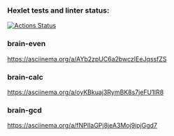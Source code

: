 ### Hexlet tests and linter status:
[![Actions Status](https://github.com/Varravana/frontend-project-44/actions/workflows/hexlet-check.yml/badge.svg)](https://github.com/Varravana/frontend-project-44/actions)

### brain-even
https://asciinema.org/a/AYb2zpUC6a2bwczIEeJqssfZS

### brain-calc
https://asciinema.org/a/oyKBkuaj3RymBK8s7jeFU1IR8

### brain-gcd
https://asciinema.org/a/fNPIIaGPj8jeA3Moj9ipjGgd7